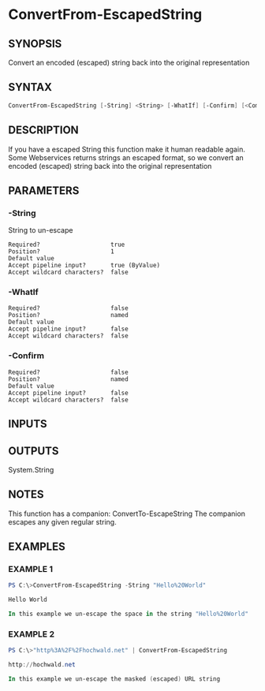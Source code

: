 ﻿# ConvertFrom-EscapedString
## SYNOPSIS
Convert an encoded (escaped) string back into the original representation

## SYNTAX
```powershell
ConvertFrom-EscapedString [-String] <String> [-WhatIf] [-Confirm] [<CommonParameters>]
```

## DESCRIPTION
If you have a escaped String this function make it human readable again.
Some Webservices returns strings an escaped format, so we convert an encoded (escaped) string back into the original representation

## PARAMETERS
### -String <String>
String to un-escape
```
Required?                    true
Position?                    1
Default value
Accept pipeline input?       true (ByValue)
Accept wildcard characters?  false
```
 
### -WhatIf <SwitchParameter>

```
Required?                    false
Position?                    named
Default value
Accept pipeline input?       false
Accept wildcard characters?  false
```
 
### -Confirm <SwitchParameter>

```
Required?                    false
Position?                    named
Default value
Accept pipeline input?       false
Accept wildcard characters?  false
```

## INPUTS


## OUTPUTS
System.String

## NOTES
This function has a companion: ConvertTo-EscapeString
The companion escapes any given regular string.

## EXAMPLES
### EXAMPLE 1
```powershell
PS C:\>ConvertFrom-EscapedString -String "Hello%20World"

Hello World

In this example we un-escape the space in the string "Hello%20World"
```

 
### EXAMPLE 2
```powershell
PS C:\>"http%3A%2F%2Fhochwald.net" | ConvertFrom-EscapedString

http://hochwald.net

In this example we un-escape the masked (escaped) URL string
```



